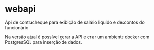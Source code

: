 # webapi
Api de contracheque para exibição de salário liquido e descontos do funcionário


Na versão atual é possível gerar a API e criar um ambiente docker com PostgresSQL para inserção de dados.
